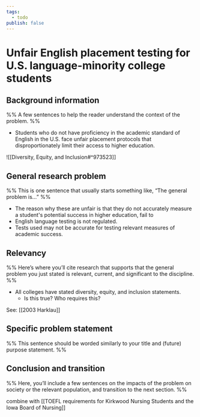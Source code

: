 ```yaml
---
tags:
  - todo
publish: false
---
```


# Unfair English placement testing for U.S. language-minority college students

## Background information
%% A few sentences to help the reader understand the context of the problem. %%
- Students who do not have proficiency in the academic standard of English in the U.S. face unfair placement protocols that disproportionately limit their access to higher education.

![[Diversity, Equity, and Inclusion#^973523]]

## General research problem
%% This is one sentence that usually starts something like, “The general problem is…” %%
- The reason why these are unfair is that they do not accurately measure a student's potential success in higher education, fail to 
- English language testing is not regulated.
- Tests used may not be accurate for testing relevant measures of academic success.

## Relevancy
%% Here’s where you’ll cite research that supports that the general problem you just stated is relevant, current, and significant to the discipline. %%
- All colleges have stated diversity, equity, and inclusion statements.
	- Is this true? Who requires this?

See: [[2003 Harklau]]
## Specific problem statement
%% This sentence should be worded similarly to your title and (future) purpose statement. %%

## Conclusion and transition
%% Here, you’ll include a few sentences on the impacts of the problem on society or the relevant population, and transition to the next section. %%

combine with [[TOEFL requirements for Kirkwood Nursing Students and the Iowa Board of Nursing]]
